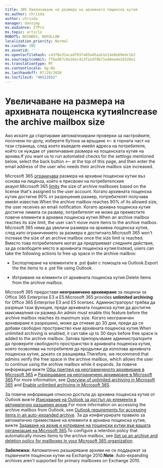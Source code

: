 ```yaml
---
title: 305 Увеличаване на размера на архивната пощенска кутия
ms.author: chrisda
author: chrisda
manager: dansimp
ms.audience: ITPro
ms.topic: article
ROBOTS: NOINDEX, NOFOLLOW
localization_priority: Normal
ms.custom: 305
ms.assetid: ''
ms.openlocfilehash: c43f8e32acad7937a03a45aab1e14e0e69edc1b2
ms.sourcegitcommit: ffbed67c0a16ec423fa1d79b71e48ea4e2d320e1
ms.translationtype: MT
ms.contentlocale: bg-BG
ms.lasthandoff: 07/29/2020
ms.locfileid: "46522832"
---
```

# <a name="increase-the-archive-mailbox-size"></a><span data-ttu-id="88174-102">Увеличаване на размера на архивната пощенска кутия</span><span class="sxs-lookup"><span data-stu-id="88174-102">Increase the archive mailbox size</span></span>


<span data-ttu-id="88174-103">Ако искате да стартираме автоматизирани проверки за настройките, посочени по-долу, изберете бутона за връщане <-- в горната част на тази страница, след което въведете имейл адреса на потребителя, който се нуждае от увеличаване размера на пощенската кутия на архива.</span><span class="sxs-lookup"><span data-stu-id="88174-103">If you want us to run automated checks for the settings mentioned below, select the back button <-- at the top of this page, and then enter the email address of the user who needs their archive mailbox size increased.</span></span>

<span data-ttu-id="88174-104">Microsoft 365 [ограничава](https://docs.microsoft.com/office365/servicedescriptions/exchange-online-service-description/exchange-online-limits#mailbox-storage-limits) размера на архивни пощенски кутии въз основа на лиценза, който е присвоен на потребителския акаунт.</span><span class="sxs-lookup"><span data-stu-id="88174-104">Microsoft 365 [limits](https://docs.microsoft.com/office365/servicedescriptions/exchange-online-service-description/exchange-online-limits#mailbox-storage-limits) the size of archive mailboxes based on the license that's assigned to the user account.</span></span> <span data-ttu-id="88174-105">Когато архивната пощенска кутия достигне 90% от разрешения размер, потребителят получава имейл известие.</span><span class="sxs-lookup"><span data-stu-id="88174-105">When the archive mailbox reaches 90% of its allowed size, the user receives an email notification.</span></span> <span data-ttu-id="88174-106">Когато архивна пощенска кутия достигне лимита си размер, потребителят не може да преместите повече елементи в архивна пощенска кутия.</span><span class="sxs-lookup"><span data-stu-id="88174-106">When an archive mailbox reaches its size limit, the user can't move more items to the archive mailbox.</span></span> <span data-ttu-id="88174-107">Microsoft 365 няма да увеличи размера на архивна пощенска кутия, след като ограничението за размера е достигнато.</span><span class="sxs-lookup"><span data-stu-id="88174-107">Microsoft 365 won't increase the size of an archive mailbox once the size limit is reached.</span></span> <span data-ttu-id="88174-108">Вместо това потребителите могат да предприемат следните действия, за да освободите място в архивната пощенска кутия:</span><span class="sxs-lookup"><span data-stu-id="88174-108">Instead, users can take the following actions to free up space in the archive mailbox:</span></span>

- <span data-ttu-id="88174-109">Експортиране на елементите в .pst файл с помощта на Outlook.</span><span class="sxs-lookup"><span data-stu-id="88174-109">Export the the items to a .pst file using Outlook.</span></span>

- <span data-ttu-id="88174-110">Изтриване на елементи от архивната пощенска кутия.</span><span class="sxs-lookup"><span data-stu-id="88174-110">Delete items from the archive mailbox.</span></span>

<span data-ttu-id="88174-111">Microsoft 365 предоставя **неограничено архивиране** за лицензи за Office 365 Enterprise E3 и E5.</span><span class="sxs-lookup"><span data-stu-id="88174-111">Microsoft 365 provides **unlimited archiving** for Office 365 Enterprise E3 and E5 licenses.</span></span> <span data-ttu-id="88174-112">Администраторът трябва да разреши тази функция, преди архивната пощенска кутия да достигне максималния си размер.</span><span class="sxs-lookup"><span data-stu-id="88174-112">An admin must enable this feature before the archive mailbox reaches its maximum size.</span></span> <span data-ttu-id="88174-113">Когато неограничен архивиране е разрешено, може да отнеме до 30 дни, преди да се добави свободно пространство към архивната пощенска кутия.</span><span class="sxs-lookup"><span data-stu-id="88174-113">When unlimited archiving is enabled, it can take up to 30 days before free space is added to the archive mailbox.</span></span> <span data-ttu-id="88174-114">Затова препоръчваме администраторите да проверите свободното пространство в архивната пощенска кутия, която позволява на потребителя да продължи да използва архивната пощенска кутия, докато се разширява.</span><span class="sxs-lookup"><span data-stu-id="88174-114">Therefore, we recommend that admins verify the free space in the archive mailbox, which allows the user to continue using the archive mailbox while it expands.</span></span> <span data-ttu-id="88174-115">За повече информация вижте [Общ преглед на неограниченото архивиране в Microsoft 365](https://docs.microsoft.com/microsoft-365/compliance/unlimited-archiving) и [Разрешаване на неограничено архивиране в Microsoft 365](https://docs.microsoft.com/microsoft-365/compliance/enable-unlimited-archiving).</span><span class="sxs-lookup"><span data-stu-id="88174-115">For more information, see [Overview of unlimited archiving in Microsoft 365](https://docs.microsoft.com/microsoft-365/compliance/unlimited-archiving) and [Enable unlimited archiving in Microsoft 365](https://docs.microsoft.com/microsoft-365/compliance/enable-unlimited-archiving).</span></span>

<span data-ttu-id="88174-116">За повече информация относно достъпа до архивна пощенска кутия от Outlook вижте [Изисквания на Outlook за достъп до елементи в автоматично разширен архив](https://docs.microsoft.com/microsoft-365/compliance/unlimited-archiving#outlook-requirements-for-accessing-items-in-an-auto-expanded-archive).</span><span class="sxs-lookup"><span data-stu-id="88174-116">For more information on accessing the archive mailbox from Outlook, see [Outlook requirements for accessing items in an auto-expanded archive](https://docs.microsoft.com/microsoft-365/compliance/unlimited-archiving#outlook-requirements-for-accessing-items-in-an-auto-expanded-archive).</span></span> <span data-ttu-id="88174-117">За да конфигурирате правило за автоматично преместване на елементи в архивна пощенска кутия, вижте [Задаване на архив и изтриване на пощенски кутии във вашата организация на Microsoft 365](https://docs.microsoft.com/microsoft-365/compliance/set-up-an-archive-and-deletion-policy-for-mailboxes).</span><span class="sxs-lookup"><span data-stu-id="88174-117">To configure a retention policy that automatically moves items to the archive mailbox, see [Set up an archive and deletion policy for mailboxes in your Microsoft 365 organization](https://docs.microsoft.com/microsoft-365/compliance/set-up-an-archive-and-deletion-policy-for-mailboxes).</span></span>

<span data-ttu-id="88174-118">**Забележка:** Автоматично разширяване архиви не се поддържат за първичните пощенски кутии на Exchange 2010.</span><span class="sxs-lookup"><span data-stu-id="88174-118">**Note**: Auto-expanding archives aren't supported for primary mailboxes on Exchange 2010.</span></span>
